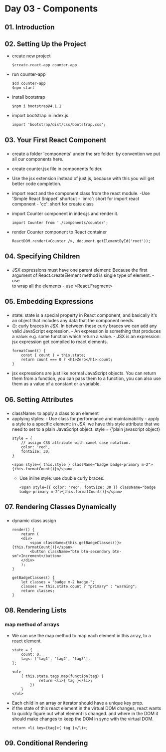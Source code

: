# Day 03 - Components
## 01. Introduction
## 02. Setting Up the Project
- create new project
    ```
    $create-react-app counter-app
    ```
- run counter-app
    ```
    $cd counter-app
    $npm start
    ```
- install bootstrap
    ```
    $npm i bootstrap@4.1.1
    ```
- import bootstrap in index.js
    ```
    import 'bootstrap/dist/css/bootstrap.css';
    ```

## 03. Your First React Component
###
- create a folder 'components' under the src folder: by convention we put all our components here.
- create counter.jsx file in components folder.
- Use the jsx extension instead of just js, because with this you will get better code completion.
- import react and the component class from the react module.
        -Use 'Simple React Snippet' shortcut
                - 'imrc': short for import react component
                - 'cc': short for create class

- import Counter component in index.js and render it.
    ```
    import Counter from './components/counter';
    ```

- render Counter component to React container
    ```
    ReactDOM.render(<Counter />, document.getElementById('root'));
    ```

## 04. Specifying Children
###
- JSX expressions must have one parent element: Because the first argument of React.createElement method is single type of element.
        - use <div> to wrap all the elements
        - use <React.Fragment>

## 05. Embedding Expressions
###
- state: state is a special property in React component, and basically it's an object that includes any data that the component needs.
- {}: curly braces in JSX. In between these curly braces we can add any valid JavaScript expression.
        - An expression is something that produces a value: e.g. some function which return a value.
        - JSX is an expression: jsx expression get compiled to react elements.
    ```
    formatCount() {
        const { count } = this.state;
        return count === 0 ? <h1>Zero</h1>:count;
    }
    ```
- jsx expressions are just like normal JavaScript objects. You can return them from a function, you can pass them to a function, you can also use them as a value of a constant or a variable.

## 06. Setting Attributes
###
- className: to apply a class to an element
- applying styles:
        - Use class for performance and maintainability
        - apply a style to a specific element: in JSX, we have this style attribute that we need to set to a plain JavaScript object.
        style = {'plain javascript object}
    ```
    style = {
        // assign CSS attribute with camel case notation.
        color: 'red',
        fontSize: 30,
    }

    <span style={ this.style } className="badge badge-primary m-2">{this.formatCount()}</span>
    ```
    - Use inline style: use double curly braces.
        ```
        <span style={{ color: 'red', fontSize: 30 }} className="badge badge-primary m-2">{this.formatCount()}</span>
        ```

## 07. Rendering Classes Dynamically
###
- dynamic class assign
    ```
    render() { 
        return (
        <div>
            <span className={this.getBadgeClasses()}>{this.formatCount()}</span>
            <button className="btn btn-secondary btn-sm">Increment</button>
        </div>
        );
    }

    getBadgeClasses() {
        let classes = "badge m-2 badge-";
        classes += this.state.count ? "primary" : "warning";
        return classes;
    }
    ```

## 08. Rendering Lists
### map method of arrays
- We can use the map method to map each element in this array, to a react element.
    ```
    state = {
        count: 0,
        tags: ['tag1', 'tag2', 'tag3'],
    };

    <ul>
        { this.state.tags.map(function(tag) {
                return <li>{ tag }</li>;
            })
        }
    </ul>
    ```
- Each child in an array or iterator should have a unique key prop.
- if the state of this react element in the virtual DOM changes, react wants to quickly figure out what element is changed. and where in the DOM it should make changes to keep the DOM in sync with the virtual DOM.
    ```
    return <li key={tag}>{ tag }</li>;
    ```

## 09. Conditional Rendering
### 
